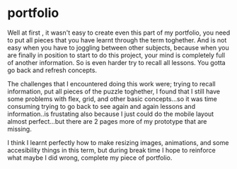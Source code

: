 # portfolio

Well at first , it wasn't easy to create even this part of my portfolio, you need to put all pieces that you have learnt through the term toghether. And is not easy when you have to joggling between other subjects, because when you are finally in position to start to do this project, your mind is completely full of another information. So is even harder try to recall all lessons. You gotta go back and refresh concepts.

The challenges that I encountered doing this work were; trying to recall information, put all pieces of the puzzle toghether, I found that I still have some problems with flex, grid, and other basic concepts...so it was time consuming trying to go back to see again and again lessons and information..is frustating also because I just could do the mobile layout almost perfect...but there are 2 pages more of my prototype that are missing.

I think I learnt perfectly how to make resizing images, animations, and some accesibility things in this term, but during break time I hope to reinforce what maybe I did wrong, complete my piece of portfolio.

